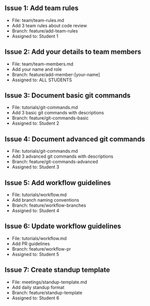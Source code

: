 ## Issue 1: Add team rules
- File: team/team-rules.md
- Add 3 team rules about code review
- Branch: feature/add-team-rules
- Assigned to: Student 1

## Issue 2: Add your details to team members
- File: team/team-members.md
- Add your name and role
- Branch: feature/add-member-[your-name]
- Assigned to: ALL STUDENTS

## Issue 3: Document basic git commands
- File: tutorials/git-commands.md
- Add 3 basic git commands with descriptions
- Branch: feature/git-commands-basic
- Assigned to: Student 2

## Issue 4: Document advanced git commands
- File: tutorials/git-commands.md
- Add 3 advanced git commands with descriptions
- Branch: feature/git-commands-advanced
- Assigned to: Student 3

## Issue 5: Add workflow guidelines
- File: tutorials/workflow.md
- Add branch naming conventions
- Branch: feature/workflow-branches
- Assigned to: Student 4

## Issue 6: Update workflow guidelines
- File: tutorials/workflow.md
- Add PR guidelines
- Branch: feature/workflow-pr
- Assigned to: Student 5

## Issue 7: Create standup template
- File: meetings/standup-template.md
- Add daily standup format
- Branch: feature/standup-template
- Assigned to: Student 6